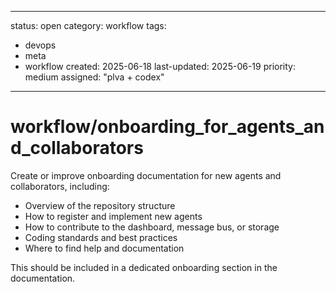 ---
status: open
category: workflow
tags:
  - devops
  - meta
  - workflow
created: 2025-06-18
last-updated: 2025-06-19
priority: medium
assigned: "plva + codex"
------------------------

# workflow/onboarding_for_agents_and_collaborators

Create or improve onboarding documentation for new agents and collaborators, including:
- Overview of the repository structure
- How to register and implement new agents
- How to contribute to the dashboard, message bus, or storage
- Coding standards and best practices
- Where to find help and documentation

This should be included in a dedicated onboarding section in the documentation. 